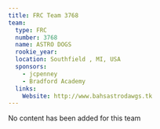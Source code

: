 ```yaml
---
title: FRC Team 3768
team:
  type: FRC
  number: 3768
  name: ASTRO DOGS
  rookie_year: 
  location: Southfield , MI, USA
  sponsors:
    - jcpenney
    - Bradford Academy
  links:
    Website: http://www.bahsastrodawgs.tk
---
```

No content has been added for this team